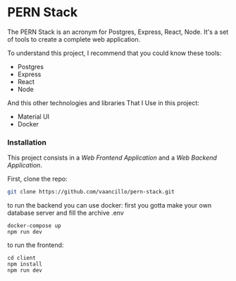 # PERN Stack

The PERN Stack is an acronym for Postgres, Express, React, Node. It's a set of tools to create a complete web application.

To understand this project, I recommend that you could know these tools:

* Postgres
* Express
* React
* Node

And this other technologies and libraries That I Use in this project:

* Material UI
* Docker

### Installation

This project consists in a *Web Frontend Application* and a *Web Backend Application*.

First, clone the repo:

```bash
git clone https://github.com/vaancillo/pern-stack.git
```

to run the backend you can use docker:
first you gotta make your own database server and fill the archive .env
```
docker-compose up
npm run dev
```

to run the frontend:
```
cd client
npm install
npm run dev
```
